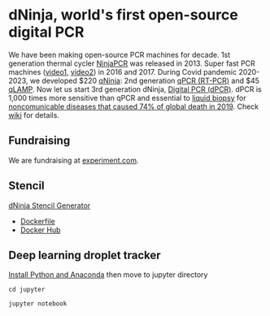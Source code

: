 # dNinja, world's first open-source digital PCR

We have been making open-source PCR machines for decade. 1st generation thermal cycler [NinjaPCR](https://ninjapcr.hisa.dev/) was released in 2013. Super fast PCR machines ([video1](https://youtu.be/T5oA28M3jWU), [video2](https://youtu.be/mplz5LwAXIA)) in 2016 and 2017. During Covid pandemic 2020-2023, we developed $220 [qNinja](https://qninja.hisa.dev): 2nd generation [qPCR (RT-PCR)](https://en.wikipedia.org/wiki/Real-time_polymerase_chain_reaction) and $45 [qLAMP](https://en.wikipedia.org/wiki/Loop-mediated_isothermal_amplification). Now let us start 3rd generation dNinja, [Digital PCR (dPCR)](https://en.wikipedia.org/wiki/Digital_polymerase_chain_reaction). dPCR is 1,000 times more sensitive than qPCR and essential to [liquid biopsy](https://en.wikipedia.org/wiki/Liquid_biopsy) for [noncomunicable diseases that caused 74% of global death in 2019](https://www.who.int/news-room/fact-sheets/detail/the-top-10-causes-of-death). Check [wiki](https://github.com/hisashin/dNinja/wiki) for details.

## Fundraising

We are fundraising at [experiment.com](https://experiment.com/projects/xyvmvuiwjhvyutlayrhn/).

## Stencil

[dNinja Stencil Generator](https://dninja-stencil.hisa.dev)
- [Dockerfile](https://github.com/hisashin/dNinja/tree/main/docker/stencil)
- [Docker Hub](https://hub.docker.com/repository/docker/hisashin/dninja-stencil/general)

## Deep learning droplet tracker

[Install Python and Anaconda](https://test-jupyter.readthedocs.io/en/latest/install.html) then move to jupyter directory

`cd jupyter`

`jupyter notebook`

